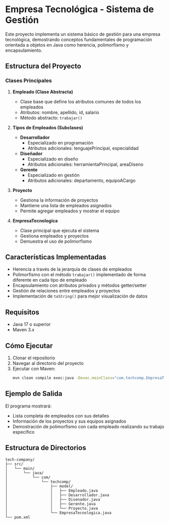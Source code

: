 # Empresa Tecnológica - Sistema de Gestión

Este proyecto implementa un sistema básico de gestión para una empresa tecnológica, demostrando conceptos fundamentales de programación orientada a objetos en Java como herencia, polimorfismo y encapsulamiento.

## Estructura del Proyecto

### Clases Principales

1. **Empleado (Clase Abstracta)**
   - Clase base que define los atributos comunes de todos los empleados
   - Atributos: nombre, apellido, id, salario
   - Método abstracto: `trabajar()`

2. **Tipos de Empleados (Subclases)**
   - **Desarrollador**
     - Especializado en programación
     - Atributos adicionales: lenguajePrincipal, especialidad
   - **Diseñador**
     - Especializado en diseño
     - Atributos adicionales: herramientaPrincipal, areaDiseno
   - **Gerente**
     - Especializado en gestión
     - Atributos adicionales: departamento, equipoACargo

3. **Proyecto**
   - Gestiona la información de proyectos
   - Mantiene una lista de empleados asignados
   - Permite agregar empleados y mostrar el equipo

4. **EmpresaTecnologica**
   - Clase principal que ejecuta el sistema
   - Gestiona empleados y proyectos
   - Demuestra el uso de polimorfismo

## Características Implementadas

- Herencia a través de la jerarquía de clases de empleados
- Polimorfismo con el método `trabajar()` implementado de forma diferente en cada tipo de empleado
- Encapsulamiento con atributos privados y métodos getter/setter
- Gestión de relaciones entre empleados y proyectos
- Implementación de `toString()` para mejor visualización de datos

## Requisitos

- Java 17 o superior
- Maven 3.x

## Cómo Ejecutar

1. Clonar el repositorio
2. Navegar al directorio del proyecto
3. Ejecutar con Maven:
   ```bash
   mvn clean compile exec:java -Dexec.mainClass="com.techcomp.EmpresaTecnologica"
   ```

## Ejemplo de Salida

El programa mostrará:
- Lista completa de empleados con sus detalles
- Información de los proyectos y sus equipos asignados
- Demostración de polimorfismo con cada empleado realizando su trabajo específico

## Estructura de Directorios

```
tech-company/
├── src/
│   └── main/
│       └── java/
│           └── com/
│               └── techcomp/
│                   ├── model/
│                   │   ├── Empleado.java
│                   │   ├── Desarrollador.java
│                   │   ├── Disenador.java
│                   │   ├── Gerente.java
│                   │   └── Proyecto.java
│                   └── EmpresaTecnologica.java
└── pom.xml
``` 